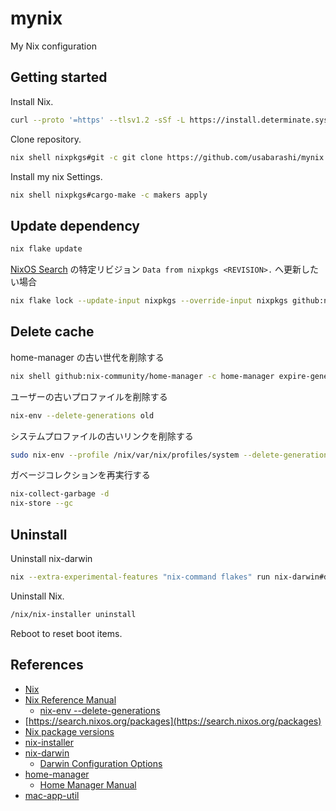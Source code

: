 # mynix

My Nix configuration

## Getting started

Install Nix.

```sh
curl --proto '=https' --tlsv1.2 -sSf -L https://install.determinate.systems/nix | sh -s -- install
```

Clone repository.

```sh
nix shell nixpkgs#git -c git clone https://github.com/usabarashi/mynix.git
```

Install my nix Settings.

```sh
nix shell nixpkgs#cargo-make -c makers apply
```

## Update dependency

```sh
nix flake update
```

[NixOS Search](https://search.nixos.org/packages?channel=unstable&from=0&size=50&sort=relevance&type=packages&query=nix) の特定リビジョン `Data from nixpkgs <REVISION>.` へ更新したい場合

```sh
nix flake lock --update-input nixpkgs --override-input nixpkgs github:nixos/nixpkgs/<REVISION>
```

## Delete cache

home-manager の古い世代を削除する

```sh
nix shell github:nix-community/home-manager -c home-manager expire-generations now
```

ユーザーの古いプロファイルを削除する

```sh
nix-env --delete-generations old
```

システムプロファイルの古いリンクを削除する

```sh
sudo nix-env --profile /nix/var/nix/profiles/system --delete-generations old
```

ガベージコレクションを再実行する

```sh
nix-collect-garbage -d
nix-store --gc
```

## Uninstall

Uninstall nix-darwin

```sh
nix --extra-experimental-features "nix-command flakes" run nix-darwin#darwin-uninstaller
```

Uninstall Nix.

```sh
/nix/nix-installer uninstall
```

Reboot to reset boot items.

## References

- [Nix](https://nixos.org/)
- [Nix Reference Manual](https://nixos.org/manual/nix/stable/introduction.html)
  - [nix-env --delete-generations](https://nix.dev/manual/nix/2.18/command-ref/nix-env/delete-generations)
- [https://search.nixos.org/packages](https://search.nixos.org/packages)
- [Nix package versions](https://lazamar.co.uk/nix-versions/?)
- [nix-installer](https://github.com/DeterminateSystems/nix-installer)
- [nix-darwin](https://github.com/LnL7/nix-darwin)
  - [Darwin Configuration Options](https://daiderd.com/nix-darwin/manual/index.html)
- [home-manager](https://github.com/nix-community/home-manager)
  - [Home Manager Manual](https://nix-community.github.io/home-manager/)
- [mac-app-util](https://github.com/hraban/mac-app-util)
